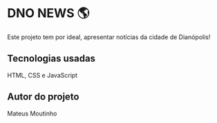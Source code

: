 # DNO NEWS 🌎

Este projeto tem por ideal, apresentar notícias da cidade de Dianópolis!

## Tecnologias usadas

HTML, CSS e JavaScript 

## Autor do projeto 

Mateus Moutinho

